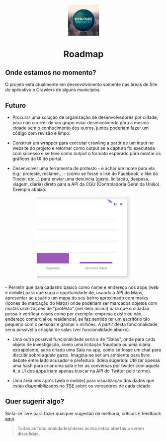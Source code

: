 
<p align="center">
  <img width="100" src="./logo.png" alt="Logo do projeto Nossa Cidade Transparente"/>
</p>
<h1 align="center"> Roadmap </h1>


<h2>Onde estamos no momento?</h2>
O projeto está atualmente em desenvolvimento somente nas áreas de Site do aplicativo e Crawlers de alguns municípios.

<h2>Futuro</h2>

- Procurar uma solução de organização de desenvolvedores por cidade, para não ocorrer de um grupo estar desenvolvendo para a mesma cidade sem o conhecimento dos outros, juntos poderiam fazer um código com revisão e limpo.

- Construir um wrapper para executar crawling a partir de um input no website do projeto e retornar como output se a captura foi executada com sucesso e se teve como output o formato esperado para montar os gráficos da UI do portal.  

- Desenvolver uma ferramenta de protesto - e achar um nome para ela e.g.: proteste, reclame... - (como se fosse o like do Facebook, o like do Tinder, etc...) para enviar uma denúncia (gasto, licitação, despesa, viagem, diária) direto para a API da CGU (Controladoria Geral da União). Exemplo abaixo:
<p align="center">
  <img width="300" src="./proteste-feature.png" alt="Imagem exemplificando a funcionalidade de protestar com o ícone de um megafone."/>
</p>
- Permitir que haja cadastro básico como nome e endereço nos apps (web e mobile) para que surja a oportunidade de, usando a API do Maps, apresentar ao usuário um mapa do seu bairro aproximado com marks (ícones de marcação do Maps) onde poderiam ser marcados objetos com muitas sinalizações de "protesto" (ver item acima) para que o cidadão possa ir verificar casos como por exemplo: empresa existe ou não, endereço comercial ou residencial, se faz sentido ter um escritório tão pequeno com x pessoas e ganhar x milhões. A partir desta funcionalidade, seria possível a criação de salas (ver funcionalidade abaixo).

- Uma outra possível funcionalidade seria a de "Salas", onde para cada objeto de investigação, como uma licitação fraudada ou uma diária extrapolante, seria criado uma Sala no app, como se fosse um chat para discutir sobre aquele gasto. Imagina-se ser um ambiente para livre debate entre lado acusador e prefeitura. (Ideia sugerida: Utilizar apenas uma hash para criar uma sala e ter as conversas por twitter com aquela #, a UI dos apps iriam apenas buscar na API do Twitter pelo termo).

- Uma área nos app's (web e mobile) para visualização dos dados que estão disponibilizados no [TSE](http://divulgacandcontas.tse.jus.br/) sobre os vereadores de cada cidade.
<h2>Quer sugerir algo?</h2>

Sinta-se livre para fazer qualquer sugestão de melhoria, críticas e feedback
<a href="https://github.com/nossacidadetransparente/projeto/issues/new?title=&labels%5B%5D=&assignee=jeanbauer&milestone=fake&body=Quanto_mais_detalhes_melhor!">aqui</a>.

> Todas as funcionalidades/ideias acima estão abertas a serem discutidas.
